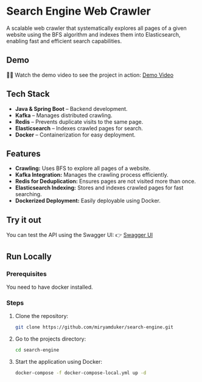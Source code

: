 # **Search Engine Web Crawler**

A scalable web crawler that systematically explores all pages of a given website using the BFS algorithm and indexes them into Elasticsearch, enabling fast and efficient search capabilities.

## Demo
👀🚀 Watch the demo video to see the project in action:  [Demo Video](https://youtu.be/xeyb3NQMLMU)

## **Tech Stack**
- **Java & Spring Boot** – Backend development.
- **Kafka** – Manages distributed crawling.
- **Redis** – Prevents duplicate visits to the same page.
- **Elasticsearch** – Indexes crawled pages for search.
- **Docker** – Containerization for easy deployment.

## **Features**
- **Crawling:** Uses BFS to explore all pages of a website.
- **Kafka Integration:** Manages the crawling process efficiently.
- **Redis for Deduplication:** Ensures pages are not visited more than once.
- **Elasticsearch Indexing:** Stores and indexes crawled pages for fast searching.
- **Dockerized Deployment:** Easily deployable using Docker.

## **Try it out**
You can test the API using the Swagger UI:
👉 [Swagger UI](https://miryam-enginesearch.runmydocker-app.com/swagger-ui.html#/)

## **Run Locally**

### **Prerequisites**
You need to have docker installed.

### **Steps**
1. Clone the repository:
   ```sh
   git clone https://github.com/miryamduker/search-engine.git
   ```
2. Go to the projects directory:
   ```sh
   cd search-engine
   ```
3. Start the application using Docker:
   ```sh
   docker-compose -f docker-compose-local.yml up -d
   ```
